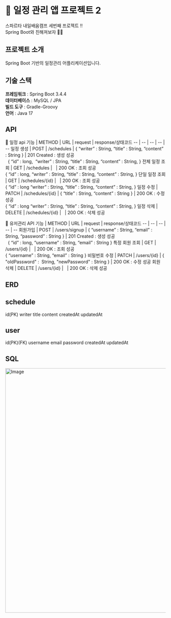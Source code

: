 # 📌 일정 관리 앱 프로젝트 2
스파르타 내일배움캠프 세번째 프로젝트 !! <br>
Spring Boot와 친해져보자 👩‍💻

## 프로젝트 소개
Spring Boot 기반의 일정관리 어플리케이션입니다.

## 기술 스택
**프레임워크** : Spring Boot 3.4.4<br>
**데이터베이스** : MySQL / JPA <br>
**빌드 도구** : Gradle-Groovy<br>
**언어** : Java 17 <br>

## API
📕 일정 api
기능 | METHOD | URL | request | response/상태코드
-- | -- | -- | -- | --
일정 생성 | POST | /schedules | { “writer” : String, “title” : String, “content” : String } | 201 Created : 생성 성공<br>  { “id” : long,  “writer” : String, “title” : String, “content” : String, }
전체 일정 조회 | GET | /schedules |   | 200 OK : 조회 성공<br> { “id” : long, “writer” : String, “title” : String, “content” : String, }
단일 일정 조회 | GET | /schedules/{id} |   | 200 OK : 조회 성공<br> { “id” : long “writer” : String, “title” : String, “content” : String, }
일정 수정 | PATCH | /schedules/{id} | { “title” : String, “content” : String } | 200 OK : 수정 성공<br> { “id” : long “writer” : String, “title” : String, “content” : String, }
일정 삭제 | DELETE | /schedules/{id} |   | 200 OK : 삭제 성공

📕 유저관리 API
기능 | METHOD | URL | request | response/상태코드
-- | -- | -- | -- | --
회원가입 | POST | /users/signup | { “username” : String, “email” : String, “password” : String } | 201 Created : 생성 성공<br>  { “id” : long, “username” : String, “email” : String }
특정 회원 조회 | GET | /users/{id} |   | 200 OK : 조회 성공<br> { “username” : String, “email” : String }
비밀번호 수정 | PATCH | /users/{id} | { "oldPassword" :  String, "newPassword" : String } | 200 OK : 수정 성공
회원 삭제 | DELETE | /users/{id} |   | 200 OK : 삭제 성공


## ERD
schedule
--
id(PK)
writer
title
content
createdAt
updatedAt

user
--
id(PK)(FK)
username
email
password
createdAt
updatedAt

## SQL
<img width="765" alt="Image" src="https://github.com/user-attachments/assets/cbae78f6-ab59-4667-8dd6-35d83235552a" />
